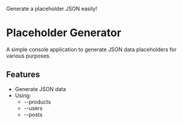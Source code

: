 Generate a placeholder JSON easily!

# Placeholder Generator

A simple console application to generate JSON data placeholders for various purposes.

## Features
- Generate JSON data
- Using:
    - --products
    - --users
    - --posts

